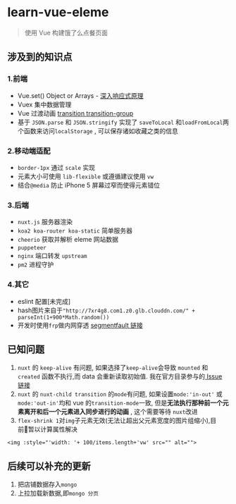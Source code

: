 # learn-vue-eleme

> 使用 Vue 构建饿了么点餐页面

## 涉及到的知识点

 ### 1.前端
- Vue.set() Object or Arrays - [深入响应式原理](https://cn.vuejs.org/v2/guide/reactivity.html)
- Vuex 集中数据管理
- Vue 过渡动画 [transition transition-group](https://cn.vuejs.org/v2/guide/transitions.html)
- 基于 `JSON.parse` 和 `JSON.stringify` 实现了 `saveToLocal` 和`loadFromLocal`两个函数来访问`localStorage` , 可以保存诸如收藏之类的信息
### 2.移动端适配
- `border-1px` 通过 `scale` 实现
- 元素大小可使用 `lib-flexible` 或遵循建议使用 `vw`
- 结合`@media` 防止 iPhone 5 屏幕过窄而使得元素错位

### 3.后端
- `nuxt.js` 服务器渲染
- `koa2 koa-router koa-static` 简单服务器
- `cheerio` 获取并解析 eleme 网站数据 
- `puppeteer`
- `nginx` 端口转发 `upstream`
- `pm2` 进程守护

### 4.其它
- eslint 配置[未完成]
- hash图片来自于`"http://7xr4g8.com1.z0.glb.clouddn.com/" + parseInt(1+900*Math.random())`
- 开发时使用`frp`做内网穿透 [segmentfault 链接](https://segmentfault.com/a/1190000016205654?utm_source=weekly&utm_medium=email&utm_campaign=email_weekly)

## 已知问题
1. `nuxt` 的 `keep-alive` 有问题, 如果选择了`keep-alive`会导致 `mounted` 和 `created` 函数不执行,而 data 会重新读取初始值. 我在官方目录参与的[ Issue 链接 ](https://github.com/nuxt/nuxt.js/issues/3267)
2. `nuxt` 的 `nuxt-child transition` 的`mode`有问题, 如果设置`mode:'in-out'` 或`mode:'out-in'`均和 vue 的`transition-mode`一致, 但是**无法执行那种前一个元素离开和后一个元素进入同步进行的动画** , 这个需要等待 `nuxt`改进
3. `flex-shrink 1`对`img`子元素无效(无法让超出父元素宽度的图片组缩小),目前暂以计算属性解决
```vue
<img :style="'width: '+ 100/items.length+'vw' src="" alt="">
```

## 后续可以补充的更新
1. 把店铺数据存入`mongo`
1. 上拉加载新数据,即`mongo 分页`